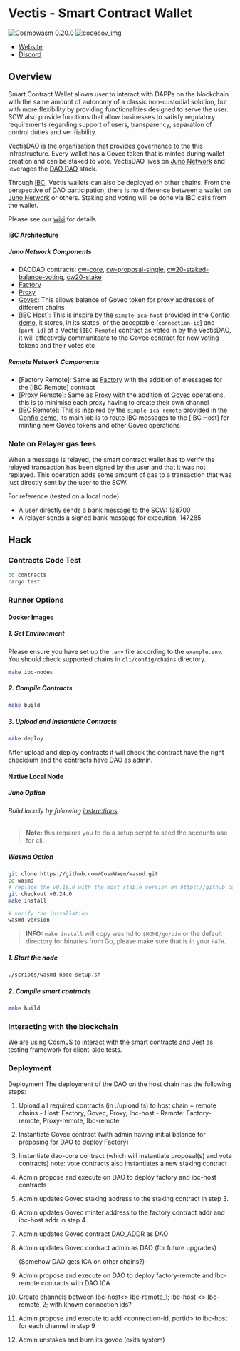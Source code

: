 # Vectis - Smart Contract Wallet

[![Cosmowasm 0.20.0](https://img.shields.io/badge/CosmWasm-0.20.0-green)](https://github.com/CosmWasm/wasmd/releases)
[![codecov_img](https://img.shields.io/codecov/c/github/nymlab/vectis)](https://img.shields.io/codecov/c/github/nymlab/vectis)

- [Website](https://vectis.nymlab.it/)
- [Discord](https://discord.gg/xp3vFSAMgS)

## Overview

Smart Contract Wallet allows user to interact with DAPPs on the blockchain with the same amount of autonomy of a classic non-custodial solution, but with more flexibility by providing functionalities designed to serve the user.
SCW also provide functions that allow businesses to satisfy regulatory requirements regarding support of users,
transparency,
separation of control duties and verifiability.

VectisDAO is the organisation that provides governance to the this infrastructure.
Every wallet has a Govec token that is minted during wallet creation and can be staked to vote.
VectisDAO lives on [Juno Network] and leverages the [DAO DAO] stack.

Through [IBC], Vectis wallets can also be deployed on other chains.
From the perspective of DAO participation,
there is no difference between a wallet on [Juno Network] or others.
Staking and voting will be done via IBC calls from the wallet.

[dao dao]: https://daodao.zone
[juno network]: https://www.junonetwork.io/
[ibc]: https://github.com/cosmos/ibc

Please see our [wiki] for details

[wiki]: https://github.com/nymlab/vectis/wiki

#### IBC Architecture

##### Juno Network Components

- DAODAO contracts: [cw-core], [cw-proposal-single], [cw20-staked-balance-voting], [cw20-stake]
- [Factory]
- [Proxy]
- [Govec]: This allows balance of Govec token for proxy addresses of different chains
- [IBC Host]: This is inspire by the `simple-ica-host` provided in the [Confio demo],
  it stores, in its states, of the acceptable [`connection-id`] and [`port-id`] of a Vectis [`IBC Remote`] contract as voted in by the VectisDAO,
  it will effectively communitcate to the Govec contract for new voting tokens and their votes etc

##### Remote Network Components

- [Factory Remote]: Same as [Factory] with the addition of messages for the [IBC Remote] contract
- [Proxy Remote]: Same as [Proxy] with the addition of [Govec] operations,
  this is to minimise each proxy having to create their own channel
- [IBC Remote]: This is inspired by the `simple-ica-remote` provided in the [Confio demo],
  its main job is to route IBC messages to the [IBC Host] for minting new Govec tokens and other Govec operations

[factory]: https://github.com/nymlab/vectis/tree/main/contracts/factory
[proxy]: https://github.com/nymlab/vectis/tree/main/contracts/proxy
[govec]: https://github.com/nymlab/vectis/tree/main/contracts/govec
[cw-core]: https://github.com/DA0-DA0/dao-contracts/tree/v1.0.0/contracts/cw-core
[cw-proposal-single]: https://github.com/DA0-DA0/dao-contracts/tree/v1.0.0/contracts/cw-proposal-single
[cw20-staked-balance-voting]: https://github.com/DA0-DA0/dao-contracts/tree/v1.0.0/contracts/cw-staked-balance-voting
[cw20-stake]: https://github.com/DA0-DA0/dao-contracts/tree/v1.0.0/contracts/cw20-stake
[confio demo]: https://github.com/confio/cw-ibc-demo

### Note on Relayer gas fees

When a message is relayed, the smart contract wallet has to verify the relayed transaction has been signed by the user and that it was not replayed.
This operation adds some amount of gas to a transaction that was just directly sent by the user to the SCW.

For reference (tested on a local node):

- A user directly sends a bank message to the SCW: 138700
- A relayer sends a signed bank message for execution: 147285

## Hack

### Contracts Code Test

```sh
cd contracts
cargo test
```

### Runner Options

#### Docker Images

##### 1. Set Environment

Please ensure you have set up the `.env` file according to the `example.env`. <br>
You should check supported chains in ``cli/config/chains`` directory.

```sh
make ibc-nodes
```
##### 2. Compile Contracts

```sh
make build
```

##### 3. Upload and Instantiate Contracts

```sh
make deploy
```
After upload and deploy contracts it will check the contract have the right checksum and the contracts have DAO as admin.
#### Native Local Node

##### Juno Option

###### Build locally by following [instructions](https://docs.junonetwork.io/smart-contracts-and-junod-development/installation)

> **Note:** this requires you to do a setup script to seed the accounts use for cli.

##### Wasmd Option

```sh
git clone https://github.com/CosmWasm/wasmd.git
cd wasmd
# replace the v0.18.0 with the most stable version on https://github.com/CosmWasm/wasmd/releases
git checkout v0.24.0
make install

# verify the installation
wasmd version
```

> **INFO:** `make install` will copy wasmd to `$HOME/go/bin` or the default directory for binaries from Go,
> please make sure that is in your `PATH`.

##### 1. Start the node

```sh
./scripts/wasmd-node-setup.sh
```

##### 2. Compile smart contracts

```sh
make build
```

### Interacting with the blockchain

We are using [CosmJS](https://github.com/cosmos/cosmjs) to interact with the smart contracts and [Jest](https://jestjs.io/) as testing framework for client-side tests.

### Deployment

Deployment
The deployment of the DAO on the host chain has the following steps:

1. Upload all required contracts (in ./upload.ts) to host chain + remote chains - Host: Factory, Govec, Proxy, Ibc-host - Remote: Factory-remote, Proxy-remote, Ibc-remote
2. Instantiate Govec contract (with admin having initial balance for proposing for DAO to deploy Factory)
3. Instantiate dao-core contract (which will instantiate proposal(s) and vote contracts)
   note: vote contracts also instantiates a new staking contract
4. Admin propose and execute on DAO to deploy factory and ibc-host contracts
5. Admin updates Govec staking address to the staking contract in step 3.
6. Admin updates Govec minter address to the factory contract addr and ibc-host addr in step 4.
7. Admin updates Govec contract DAO_ADDR as DAO
8. Admin updates Govec contract admin as DAO (for future upgrades)

   (Somehow DAO gets ICA on other chains?)

9. Admin propose and execute on DAO to deploy factory-remote and Ibc-remote contracts with DAO ICA
10. Create channels between Ibc-host<> Ibc-remote_1; Ibc-host <> Ibc-remote_2; with known connection ids?
11. Admin propose and execute to add <connection-id, portid> to ibc-host for each channel in step 9
12. Admin unstakes and burn its govec (exits system)
